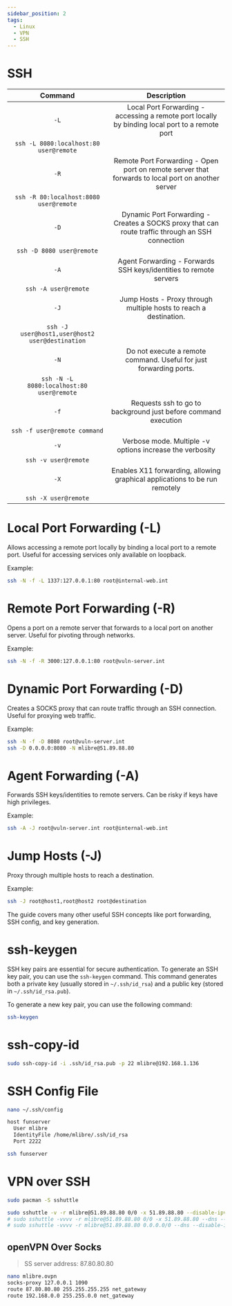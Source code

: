 ```yaml
---
sidebar_position: 2
tags:
  - Linux
  - VPN
  - SSH
---
```


# SSH

|                     Command                     |                                            Description                                            |
| :---------------------------------------------: | :-----------------------------------------------------------------------------------------------: |
|                      `-L`                       |  Local Port Forwarding - accessing a remote port locally by binding local port to a remote port   |
|     `ssh -L 8080:localhost:80 user@remote`      |                                                                                                   |
|                      `-R`                       | Remote Port Forwarding - Open port on remote server that forwards to local port on another server |
|     `ssh -R 80:localhost:8080 user@remote`      |                                                                                                   |
|                      `-D`                       | Dynamic Port Forwarding - Creates a SOCKS proxy that can route traffic through an SSH connection  |
|            `ssh -D 8080 user@remote`            |                                                                                                   |
|                      `-A`                       |                 Agent Forwarding - Forwards SSH keys/identities to remote servers                 |
|              `ssh -A user@remote`               |                                                                                                   |
|                      `-J`                       |                 Jump Hosts - Proxy through multiple hosts to reach a destination.                 |
| `ssh -J user@host1,user@host2 user@destination` |                                                                                                   |
|                      `-N`                       |                Do not execute a remote command. Useful for just forwarding ports.                 |
|    `ssh -N -L 8080:localhost:80 user@remote`    |                                                                                                   |
|                      `-f`                       |                  Requests ssh to go to background just before command execution                   |
|          `ssh -f user@remote command`           |                                                                                                   |
|                      `-v`                       |                     Verbose mode. Multiple -v options increase the verbosity                      |
|              `ssh -v user@remote`               |                                                                                                   |
|                      `-X`                       |            Enables X11 forwarding, allowing graphical applications to be run remotely             |
|              `ssh -X user@remote`               |                                                                                                   |


# Local Port Forwarding (-L)

Allows accessing a remote port locally by binding a local port to a remote port. Useful for accessing services only available on loopback.

Example:

```bash
ssh -N -f -L 1337:127.0.0.1:80 root@internal-web.int
```

# Remote Port Forwarding (-R)

Opens a port on a remote server that forwards to a local port on another server. Useful for pivoting through networks.

Example:

```bash
ssh -N -f -R 3000:127.0.0.1:80 root@vuln-server.int
```

# Dynamic Port Forwarding (-D)

Creates a SOCKS proxy that can route traffic through an SSH connection. Useful for proxying web traffic.

Example:

```bash
ssh -N -f -D 8080 root@vuln-server.int
ssh -D 0.0.0.0:8080 -N mlibre@51.89.88.80
```

# Agent Forwarding (-A)

Forwards SSH keys/identities to remote servers. Can be risky if keys have high privileges.

Example:

```bash
ssh -A -J root@vuln-server.int root@internal-web.int
```

# Jump Hosts (-J)

Proxy through multiple hosts to reach a destination.

Example:

```bash
ssh -J root@host1,root@host2 root@destination
```

The guide covers many other useful SSH concepts like port forwarding, SSH config, and key generation.

# ssh-keygen

SSH key pairs are essential for secure authentication. To generate an SSH key pair, you can use the `ssh-keygen` command. This command generates both a private key (usually stored in `~/.ssh/id_rsa`) and a public key (stored in `~/.ssh/id_rsa.pub`).

To generate a new key pair, you can use the following command:

```bash
ssh-keygen
```

# ssh-copy-id

```bash
sudo ssh-copy-id -i .ssh/id_rsa.pub -p 22 mlibre@192.168.1.136
```

# SSH Config File

```bash
nano ~/.ssh/config

host funserver
  User mlibre
  IdentityFile /home/mlibre/.ssh/id_rsa
  Port 2222
```

```bash
ssh funserver
```

# VPN over SSH

```bash
sudo pacman -S sshuttle

sudo sshuttle -v -r mlibre@51.89.88.80 0/0 -x 51.89.88.80 --disable-ipv6
# sudo sshuttle -vvvv -r mlibre@51.89.88.80 0/0 -x 51.89.88.80 --dns --disable-ipv6
# sudo sshuttle -vvvv -r mlibre@51.89.88.80 0.0.0.0/0 --dns --disable-ipv6
```

## openVPN Over Socks

> SS server address: 87.80.80.80

```bash
nano mlibre.ovpn
socks-proxy 127.0.0.1 1090
route 87.80.80.80 255.255.255.255 net_gateway
route 192.168.0.0 255.255.0.0 net_gateway
```
